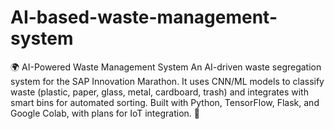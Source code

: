 # AI-based-waste-management-system
🌍 AI-Powered Waste Management System An AI-driven waste segregation system for the SAP Innovation Marathon. It uses CNN/ML models to classify waste (plastic, paper, glass, metal, cardboard, trash) and integrates with smart bins for automated sorting. Built with Python, TensorFlow, Flask, and Google Colab, with plans for IoT integration. 🚀
